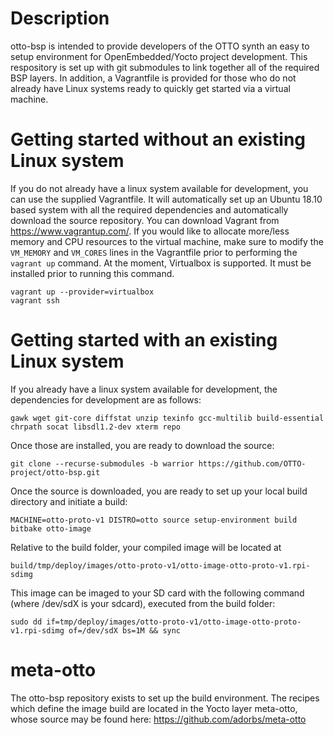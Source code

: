 # Description
otto-bsp is intended to provide developers of the OTTO synth an easy to setup environment for OpenEmbedded/Yocto project development. This respository is set up with git submodules to link together all of the required BSP layers. In addition, a Vagrantfile is provided for those who do not already have Linux systems ready to quickly get started via a virtual machine.

# Getting started without an existing Linux system
If you do not already have a linux system available for development, you can use the supplied Vagrantfile. It will automatically set up an Ubuntu 18.10 based system with all the required dependencies and automatically download the source repository. You can download Vagrant from https://www.vagrantup.com/. If you would like to allocate more/less memory and CPU resources to the virtual machine, make sure to modify the `VM_MEMORY` and `VM_CORES` lines in the Vagrantfile prior to performing the `vagrant up` command.
At the moment, Virtualbox is supported. It must be installed prior to running this command.
```
vagrant up --provider=virtualbox
vagrant ssh
```

# Getting started with an existing Linux system
If you already have a linux system available for development, the dependencies for development are as follows:
```
gawk wget git-core diffstat unzip texinfo gcc-multilib build-essential chrpath socat libsdl1.2-dev xterm repo
```

Once those are installed, you are ready to download the source:
```
git clone --recurse-submodules -b warrior https://github.com/OTTO-project/otto-bsp.git
```

Once the source is downloaded, you are ready to set up your local build directory and initiate a build:
```
MACHINE=otto-proto-v1 DISTRO=otto source setup-environment build
bitbake otto-image
```
Relative to the build folder, your compiled image will be located at
```
build/tmp/deploy/images/otto-proto-v1/otto-image-otto-proto-v1.rpi-sdimg
```
This image can be imaged to your SD card with the following command (where /dev/sdX is your sdcard), executed from the build folder:
```
sudo dd if=tmp/deploy/images/otto-proto-v1/otto-image-otto-proto-v1.rpi-sdimg of=/dev/sdX bs=1M && sync
```
# meta-otto

The otto-bsp repository exists to set up the build environment. The recipes which define the image build are located in the Yocto layer meta-otto, whose source may be found here: https://github.com/adorbs/meta-otto

